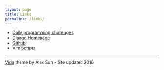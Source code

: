 ```yaml
---
layout: page
title: Links
permalink: /links/
---
```

- <a href="https://www.reddit.com/r/dailyprogrammer">Daily programming challenges</a>
- <a href="https://www.djangoproject.com/">Django Homepage</a>
- <a href="https://github.com/">Github</a>
- <a href="http://www.vim.org/scripts/">Vim Scripts</a>

-----------
<a href="https://github.com/syaning/vida">Vida</a> theme by Alex Sun - Site updated 2016
